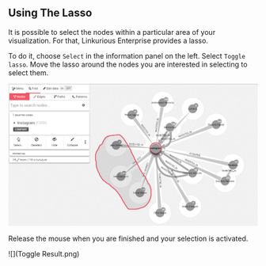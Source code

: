 ## Using The Lasso

It is possible to select the nodes within a particular area of your visualization. For that, Linkurious Enterprise provides a lasso.

To do it, choose ```Select``` in the information panel on the left. 
Select ```Toggle lasso```.
Move the lasso around the nodes you are interested in selecting to select them.

![](Toggle.png)

Release the mouse when you are finished and your selection is activated.

![](Toggle Result.png)
